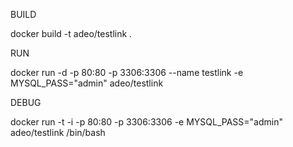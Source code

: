BUILD

docker build -t adeo/testlink .

RUN

docker run -d -p 80:80 -p 3306:3306 --name testlink -e MYSQL_PASS="admin" adeo/testlink

DEBUG

docker run -t -i -p 80:80 -p 3306:3306 -e MYSQL_PASS="admin" adeo/testlink /bin/bash
